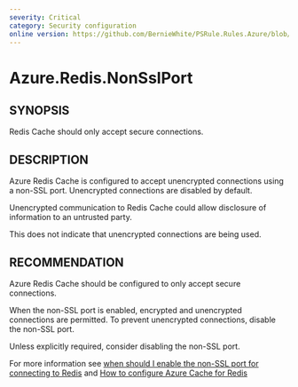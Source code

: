 ```yaml
---
severity: Critical
category: Security configuration
online version: https://github.com/BernieWhite/PSRule.Rules.Azure/blob/master/docs/rules/en-US/Azure.Redis.NonSslPort.md
---
```


# Azure.Redis.NonSslPort

## SYNOPSIS

Redis Cache should only accept secure connections.

## DESCRIPTION

Azure Redis Cache is configured to accept unencrypted connections using a non-SSL port. Unencrypted connections are disabled by default.

Unencrypted communication to Redis Cache could allow disclosure of information to an untrusted party.

This does not indicate that unencrypted connections are being used.

## RECOMMENDATION

Azure Redis Cache should be configured to only accept secure connections.

When the non-SSL port is enabled, encrypted and unencrypted connections are permitted. To prevent unencrypted connections, disable the non-SSL port.

Unless explicitly required, consider disabling the non-SSL port.

For more information see [when should I enable the non-SSL port for connecting to Redis](https://docs.microsoft.com/en-us/azure/azure-cache-for-redis/cache-faq#when-should-i-enable-the-non-ssl-port-for-connecting-to-redis) and [How to configure Azure Cache for Redis](https://docs.microsoft.com/en-us/azure/azure-cache-for-redis/cache-configure#access-ports)
